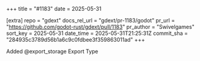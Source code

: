 +++
title = "#1183"
date = 2025-05-31

[extra]
repo = "gdext"
docs_rel_url = "gdext/pr-1183/godot"
pr_url = "https://github.com/godot-rust/gdext/pull/1183"
pr_author = "Swivelgames"
sort_key = 2025-05-31
date_time = 2025-05-31T21:25:31Z
commit_sha = "284935c3789d56b1a6c9c0fdbee3f359863011ad"
+++

Added @export_storage Export Type
